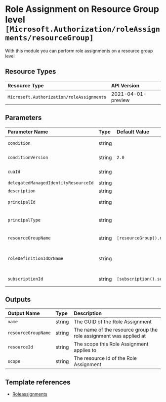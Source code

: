 # Role Assignment on Resource Group level `[Microsoft.Authorization/roleAssignments/resourceGroup]`

With this module you can perform role assignments on a resource group level

## Resource Types

| Resource Type | API Version |
| :-- | :-- |
| `Microsoft.Authorization/roleAssignments` | 2021-04-01-preview |

## Parameters

| Parameter Name | Type | Default Value | Possible Values | Description |
| :-- | :-- | :-- | :-- | :-- |
| `condition` | string |  |  | Optional. The conditions on the role assignment. This limits the resources it can be assigned to |
| `conditionVersion` | string | `2.0` | `[2.0]` | Optional. Version of the condition. Currently accepted value is "2.0" |
| `cuaId` | string |  |  | Optional. Customer Usage Attribution Id (GUID). This GUID must be previously registered. |
| `delegatedManagedIdentityResourceId` | string |  |  | Optional. Id of the delegated managed identity resource |
| `description` | string |  |  | Optional. Description of role assignment |
| `principalId` | string |  |  | Required. The Principal or Object Id of the Security Principal (User, Group, Service Principal, Managed Identity) |
| `principalType` | string |  | `[ServicePrincipal, Group, User, ForeignGroup, Device, ]` | Optional. The principal type of the assigned principal Id. |
| `resourceGroupName` | string | `[resourceGroup().name]` |  | Optional. Name of the Resource Group to assign the RBAC role to. |
| `roleDefinitionIdOrName` | string |  |  | Required. You can provide either the display name of the role definition, or its fully qualified Id in the following format: '/providers/Microsoft.Authorization/roleDefinitions/c2f4ef07-c644-48eb-af81-4b1b4947fb11' |
| `subscriptionId` | string | `[subscription().subscriptionId]` |  | Optional. Subscription Id of the subscription to assign the RBAC role to. |

## Outputs

| Output Name | Type | Description |
| :-- | :-- | :-- |
| `name` | string | The GUID of the Role Assignment |
| `resourceGroupName` | string | The name of the resource group the role assignment was applied at |
| `resourceId` | string | The scope this Role Assignment applies to |
| `scope` | string | The resource Id of the Role Assignment |

## Template references

- [Roleassignments](https://docs.microsoft.com/en-us/azure/templates/Microsoft.Authorization/roleAssignments)
